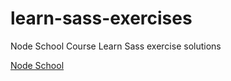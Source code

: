 # learn-sass-exercises
Node School Course Learn Sass exercise solutions

[Node School](https://nodeschool.io/#workshoppers)
